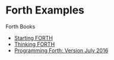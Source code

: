 # Forth Examples

Forth Books

- [Starting FORTH](https://1scyem2bunjw1ghzsf1cjwwn-wpengine.netdna-ssl.com/wp-content/uploads/2018/01/Starting-FORTH.pdf)
- [Thinking FORTH](https://1scyem2bunjw1ghzsf1cjwwn-wpengine.netdna-ssl.com/wp-content/uploads/2018/11/thinking-forth-color.pdf)
- [Programming Forth: Version July 2016](https://www.amazon.co.jp/gp/product/B01JIWVB5S/ref=oh_aui_d_asin_title_o00_)
